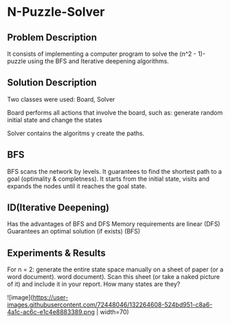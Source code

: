 # N-Puzzle-Solver

## Problem Description

It consists of implementing a computer program to solve the (n^2 - 1)-puzzle using the BFS and Iterative deepening algorithms.

## Solution Description

Two classes were used: Board, Solver

Board performs all actions that involve the board, such as: generate random initial state and change the states

Solver contains the algoritms y create the paths.

## BFS
BFS scans the network by levels. It guarantees to find the shortest path to a goal (optimality & completness).
It starts from the initial state, visits and expands the nodes until it reaches the goal state. 

## ID(Iterative Deepening)
Has the advantages of BFS and DFS 
Memory requirements are linear (DFS) Guarantees an optimal solution (if exists) (BFS)

## Experiments & Results
For n = 2: generate the entire state space manually on a sheet of paper (or a word document).
word document). Scan this sheet (or take a naked picture of it) and include it in your report. How many states are they?

![image](https://user-images.githubusercontent.com/72448046/132264608-524bd951-c8a6-4a1c-ac6c-e1c4e8883389.png | width=70)





